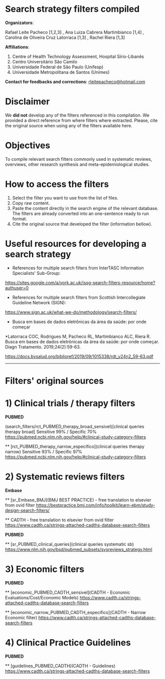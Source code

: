 # Search strategy filters compiled

**Organizators**: 

Rafael Leite Pacheco [1,2,3] , Ana Luiza Cabrera Martimbianco [1,4] , Carolina de Oliveira Cruz Latorraca [1,3] , Rachel Riera [1,3]

**Affiliations**: 
1) Centre of Health Technology Assessment, Hospital Sírio-Libanês
2) Centro Universitário São Camilo
3) Universidade Federal de São Paulo (Unifesp)
4) Universidade Metropolitana de Santos (Unimes)

**Contact for feedbacks and corrections**: rleitepacheco@hotmail.com

# Disclaimer

We **did not** develop any of the filters referenced in this compilation. We provided a direct reference from where filters where extracted. Please, cite the original source when using any of the filters available here.

# Objectives

To compile relevant search filters commonly used in systematic reviews, overviews, other research synthesis and meta-epidemiological studies. 

# How to access the filters
1) Select the filter you want to use from the list of files.
2) Copy raw content. 
3) Paste the content directly in the search engine of the relevant database. The filters are already converted into an one-sentence ready to run format.
4) Cite the original source that developed the filter (information bellow).

# Useful resources for developing a search strategy

* References for multiple search filters from InterTASC Information Specialists' Sub-Group:

https://sites.google.com/a/york.ac.uk/issg-search-filters-resource/home?authuser=0


* References for multiple search filters from Scottish Intercollegiate Guideline Network (SIGN):

https://www.sign.ac.uk/what-we-do/methodology/search-filters/

* Busca em bases de dados eletrônicas da área da saúde: por onde começar

*Latorraca COC, Rodrigues M, Pacheco RL, Martimbianco ALC, Riera R. Busca em bases de dados eletrônicas da área da saúde: por onde começar. Diagn Tratamento. 2019;24(2):59-63.

https://docs.bvsalud.org/biblioref/2019/09/1015338/rdt_v24n2_59-63.pdf

------------------------------------------------------------------------------------------------------------------------------------------------------------
# Filters' original sources

# 1) Clinical trials / therapy filters

**PUBMED**

(search_filters/rct_PUBMED_therapy_broad_sensivel)[clinical queries therapy broad] Sensitive 99% / Specific 70% https://pubmed.ncbi.nlm.nih.gov/help/#clinical-study-category-filters

** [rct_PUBMED_therapy_narrow_especifico](clinical queries therapy narrow) Sensitive 93% / Specific 97% https://pubmed.ncbi.nlm.nih.gov/help/#clinical-study-category-filters


# 2) Systematic reviews filters

**Embase**

** [sr_Embase_BMJ](BMJ BEST PRACTICE) - free translation to elsevier from ovid filter https://bestpractice.bmj.com/info/toolkit/learn-ebm/study-design-search-filters/

** CADTH - free translation to elsevier from ovid filter https://www.cadth.ca/strings-attached-cadths-database-search-filters

**PUBMED**

** [sr_PUBMED_clinical_queries](clinical queries systematic sb)  https://www.nlm.nih.gov/bsd/pubmed_subsets/sysreviews_strategy.html

# 3) Economic filters

**PUBMED**

** [economic_PUBMED_CADTH_sensivel](CADTH - Economic Evaluations/Cost/Economic Models) https://www.cadth.ca/strings-attached-cadths-database-search-filters

** [economic_narrow_PUBMED_CADTH_especifico](CADTH - Narrow Economic filter) https://www.cadth.ca/strings-attached-cadths-database-search-filters

# 4) Clinical Practice Guidelines

**PUBMED**

** [guidelines_PUBMED_CADTH](CADTH - Guidelines) https://www.cadth.ca/strings-attached-cadths-database-search-filters
